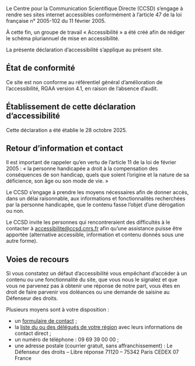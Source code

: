 Le Centre pour la Communication Scientifique Directe (CCSD) s’engage à rendre ses sites internet accessibles
conformément à l’article 47 de la loi française n° 2005-102 du 11 février 2005.

À cette fin, un groupe de travail « Accessibilité » a été créé afin de rédiger le schéma pluriannuel de mise en
accessibilité.

La présente déclaration d’accessibilité s’applique au présent site.

## État de conformité
Ce site est non conforme au référentiel général d’amélioration de l’accessibilité, RGAA version 4.1, en
raison de l’absence d’audit.

## Établissement de cette déclaration d’accessibilité
Cette déclaration a été établie le 28 octobre 2025.

## Retour d’information et contact
Il est important de rappeler qu’en vertu de l’article 11 de la loi de février 2005 : « la personne handicapée a droit à
la compensation des conséquences de son handicap, quels que soient l’origine et la nature de sa déficience, son âge ou
son mode de vie. »

Le CCSD s’engage à prendre les moyens nécessaires afin de donner accès, dans un délai raisonnable, aux informations et
fonctionnalités recherchées par la personne handicapée, que le contenu fasse l’objet d’une dérogation ou non.

Le CCSD invite les personnes qui rencontreraient des difficultés à le contacter à accessibilite@ccsd.cnrs.fr afin
qu’une assistance puisse être apportée (alternative accessible, information et contenu donnés sous une autre forme).

## Voies de recours
Si vous constatez un défaut d’accessibilité vous empêchant d’accéder à un contenu ou une fonctionnalité du site, que
vous nous le signalez et que vous ne parvenez pas à obtenir une réponse de notre part, vous êtes en droit de faire
parvenir vos doléances ou une demande de saisine au Défenseur des droits.

Plusieurs moyens sont à votre disposition :

- un [formulaire de contact](https://formulaire.defenseurdesdroits.fr/formulaire_saisine/) ;
- la [liste du ou des délégués de votre région](http://www.defenseurdesdroits.fr/office/) avec leurs informations de contact direct ;
- un numéro de téléphone : 09 69 39 00 00 ;
- une adresse postale (courrier gratuit, sans affranchissement) : Le Défenseur des droits – Libre réponse 71120 – 75342
Paris CEDEX 07 France